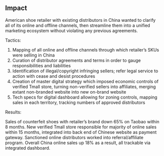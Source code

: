 ## Impact 

American shoe retailer with existing distributors in China wanted to clarify all of its online and offline channels, then streamline them into a unified marketing ecosystem without violating any previous agreements.

Tactics:

1.  Mapping of all online and offline channels through which retailer’s SKUs were selling in China
2.  Curation of distributor agreements and terms in order to gauge responsibilities and liabilities
3.  Identification of illegal/copyright infringing sellers; refer legal service to action with cease and desist procedures
4.  Creation of master digital strategy which imposed economic controls of verified Tmall store, turning non-verified sellers into affiliates, merging extant non-branded website into new on-brand website
5.  Tech specs for digital dashboard allowing for zoning controls, mapping sales in each territory, tracking numbers of approved distributors

Results:

Sales of counterfeit shoes with retailer’s brand down 65% on Taobao within 8 months. New verified Tmall store responsible for majority of online sales within 15 months, integrated into back end of Chinese website as payment gateway. Sanctioned online distributors worked into referral/affiliate program. Overall China online sales up 18% as a result, all trackable via integrated dashboard.
